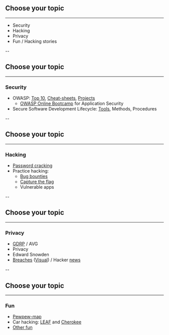 ## Choose your topic
<hr />

* Security
* Hacking
* Privacy
* Fun / Hacking stories

--

## Choose your topic
<hr />

### Security

* OWASP: [Top 10](https://owasp.org/www-project-top-ten/), [Cheat-sheets](https://cheatsheetseries.owasp.org/), [Projects](https://owasp.org/projects/)
  * [OWASP Online Bootcamp](https://owasp-academy.teachable.com/) for Application Security
* Secure Software Development Lifecycle: [Tools](https://github.com/brampat/security/tree/master/defense/tools), Methods, Procedures

--

## Choose your topic
<hr />

### Hacking

* [Password cracking](https://github.com/brampat/security/tree/master/publications/2019-02-20_passwords_fun_with_numbers)
* Practice hacking:
  * [Bug bounties](https://github.com/brampat/security)
  * [Capture the flag](https://github.com/brampat/security/tree/master/techniques/tools)
  * Vulnerable apps

--

## Choose your topic
<hr />

### Privacy

* [GDRP](https://github.com/brampat/security/tree/master/privacy/gdpr) / AVG
* Privacy
* Edward Snowden
* [Breaches](https://github.com/brampat/security/blob/master/news/breaches.md) ([Visual](https://informationisbeautiful.net/visualizations/worlds-biggest-data-breaches-hacks/)) / Hacker [news](https://github.com/brampat/security/tree/master/news)

--

## Choose your topic
<hr />

### Fun

* [Pewpew-map](http://www.vanimpe.eu/pewpew/index.html?pew=1)
* Car hacking: [LEAF](https://www.troyhunt.com/controlling-vehicle-features-of-nissan/) and [Cherokee](https://www.wired.com/2015/07/hackers-remotely-kill-jeep-highway/)
* [Other fun](https://github.com/brampat/security/tree/master/funny_stories)